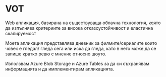 # VOT
Web апликация, базирана на съществуваща облачна технология, която да изпълнява критериите за висока отказоустойчивост и еластична скалируемост

Моета апликация представлява дневник за филмите/сериалите които човек е гледал/ гледа сега или иска да гледа, като в него може да се запише кратко ревю с мнение относно шоуто.

Използвам Azure Blob Storage и Azure Tables за да си съхранявам информацията и да имплементирам апликацията.
